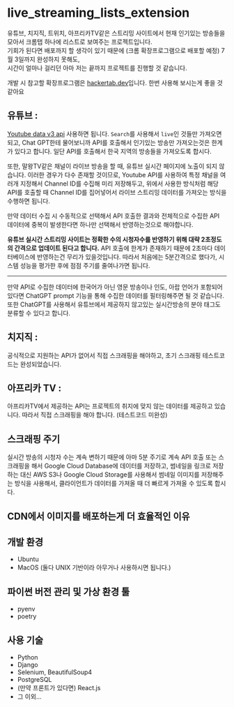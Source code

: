# live_streaming_lists_extension

유튜브, 치지직, 트위치, 아프리카TV같은 스트리밍 사이트에서 현재 인기있는 방송들을 모아서 크롬탭 하나에 리스트로 보여주는 프로젝트입니다.  
기회가 된다면 배포까지 할 생각이 있기 때문에 (크롬 확장프로그램으로 배포할 예정) 7월 3일까지 완성하지 못해도,  
시간이 얼마나 걸리던 아마 저는 끝까지 프로젝트를 진행할 것 같습니다.  

개발 시 참고할 확장프로그램은 [hackertab.dev](https://hackertab.dev/)입니다. 한번 사용해 보시는게 좋을 것 같아요

## 유튜브 :
[Youtube data v3 api](https://developers.google.com/youtube/v3/docs/search/list?hl=ko) 사용하면 됩니다.
`Search`를 사용해서 `live`인 것들만 가져오면 되고, Chat GPT한테 물어보니까 API를 호출해서 인기있는 방송만 가져오는것은 한계가 있다고 합니다.
일단 API를 호출해서 한국 지역의 방송들을 가져오도록 합시다.

또한, 말왕TV같은 채널이 라이브 방송을 할 때, 유튜브 실시간 페이지에 노출이 되지 않습니다.
이러한 경우가 다수 존재할 것이므로, Youtube API를 사용하여 특정 채널을 여러개 지정해서 Channel ID를 수집해 미리 저장해두고, 위에서 사용한 방식처럼 
해당 API를 호출할 때 Channel ID를 집어넣어서 라이브 스트리밍 데이터를 가져오는 방식을 수행하면 됩니다.

만약 데이터 수집 시 수동적으로 선택해서 API 호출한 결과와 전체적으로 수집한 API 데이터에 중복이 발생한다면 하나만 선택해서 반영하는것으로 해야합니다.

**유튜브 실시간 스트리밍 사이트는 정확한 수의 시청자수를 반영하기 위해 대략 2초정도의 간격으로 업데이트 된다고 합니다.**
API 호출에 한계가 존재하기 때문에 2초마다 데이터베이스에 반영하는건 무리가 있을것입니다. 
따라서 처음에는 5분간격으로 했다가, 시스템 성능을 평가한 후에 점점 주기를 줄여나가면 됩니다.

---

만약 API로 수집한 데이터에 한국어가 아닌 영문 방송이나 인도, 아랍 언어가 포함되어 있다면 ChatGPT prompt 기능을 통해 수집한 데이터를 필터링해주면 될 것 같습니다.
또한 ChatGPT를 사용해서 유튜브에서 제공하지 않고있는 실시간방송의 분야 태그도 분류할 수 있다고 합니다.

## 치지직 :
공식적으로 지원하는 API가 없어서 직접 스크래핑을 해야하고, 초기 스크래핑 테스트코드는 완성되었습니다.

## 아프리카 TV :
아프리카TV에서 제공하는 API는 프로젝트의 취지에 맞지 않는 데이터를 제공하고 있습니다.
따라서 직접 스크래핑을 해야 합니다. (테스트코드 미완성)

## 스크래핑 주기
실시간 방송의 시청자 수는 계속 변하기 때문에 아마 5분 주기로 계속 API 호출 또는 스크래핑을 해서 Google Cloud Database에 데이터를 저장하고, 썸네일을 링크로 저장하는 대신 AWS S3나 Google Cloud Storage를 사용해서 썸네일 이미지를 저장해주는 방식을 사용해서, 클라이언트가 데이터를 가져올 때 더 빠르게 가져올 수 있도록 합시다.

## CDN에서 이미지를 배포하는게 더 효율적인 이유



## 개발 환경
- Ubuntu
- MacOS
(둘다 UNIX 기반이라 아무거나 사용하시면 됩니다.)

## 파이썬 버전 관리 및 가상 환경 툴
- pyenv
- poetry

## 사용 기술
- Python
- Django
- Selenium, BeautifulSoup4
- PostgreSQL
- (만약 프론트가 있다면) React.js
- 그 이외...
